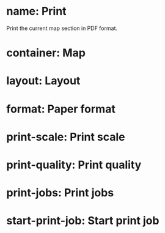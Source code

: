 ﻿# name: Print

Print the current map section in PDF format.

# container: Map

# layout: Layout

# format: Paper format

# print-scale: Print scale

# print-quality: Print quality

# print-jobs: Print jobs

# start-print-job: Start print job
